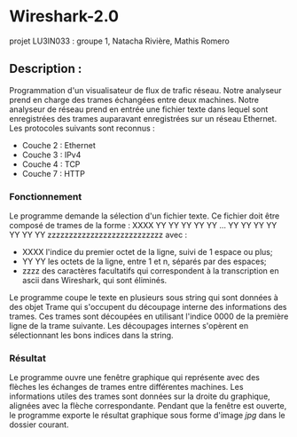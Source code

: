# Wireshark-2.0
projet LU3IN033 : groupe 1, Natacha Rivière, Mathis Romero

## Description :
Programmation d'un visualisateur de flux de trafic réseau. Notre analyseur prend en charge des trames échangées entre deux machines.
Notre analyseur de réseau prend en entrée une fichier texte dans lequel sont enregistrées des trames auparavant enregistrées sur un réseau Ethernet.
Les protocoles suivants sont reconnus :

- Couche 2 : Ethernet
- Couche 3 : IPv4
- Couche 4 : TCP
- Couche 7 : HTTP

### Fonctionnement
Le programme demande la sélection d'un fichier texte. Ce fichier doit être composé de trames de la forme :
XXXX  YY YY YY YY YY ... YY YY YY YY YY YY YY zzzzzzzzzzzzzzzzzzzzzzzzzzz
avec :

- XXXX l'indice du premier octet de la ligne, suivi de 1 espace ou plus;
- YY YY les octets de la ligne, entre 1 et n, séparés par des espaces;
- zzzz des caractères facultatifs qui correspondent à la transcription en ascii dans Wireshark, qui sont éliminés.

Le programme coupe le texte en plusieurs sous string qui sont données à des objet Trame qui s'occupent du découpage interne des informations des trames.
Ces trames sont découpées en utilisant l'indice 0000 de la première ligne de la trame suivante. 
Les découpages internes s'opèrent en sélectionnant les bons indices dans la string.

### Résultat
Le programme ouvre une fenêtre graphique qui représente avec des flèches les échanges de trames entre différentes machines. Les informations utiles des trames sont données sur la droite du graphique, alignées avec la flèche correspondante.
Pendant que la fenêtre est ouverte, le programme exporte le résultat graphique sous forme d'image *jpg* dans le dossier courant. 